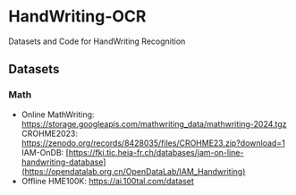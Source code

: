 # HandWriting-OCR
Datasets and Code for HandWriting Recognition

## Datasets
### Math
- Online
MathWriting: https://storage.googleapis.com/mathwriting_data/mathwriting-2024.tgz
CROHME2023: https://zenodo.org/records/8428035/files/CROHME23.zip?download=1
IAM-OnDB: [https://fki.tic.heia-fr.ch/databases/iam-on-line-handwriting-database](https://opendatalab.org.cn/OpenDataLab/IAM_Handwriting)
- Offline
HME100K: https://ai.100tal.com/dataset

